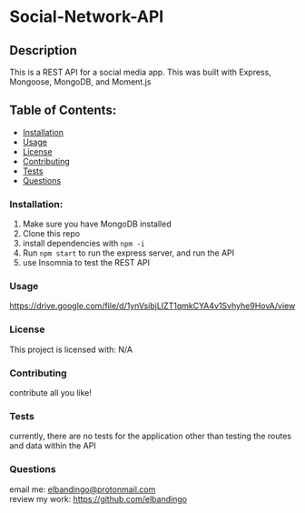 # Social-Network-API
## Description    
This is a REST API for a social media app. This was built with Express, Mongoose, MongoDB, and Moment.js
## Table of Contents:
* [Installation](#installation)
* [Usage](#usage)
* [License](#license)
* [Contributing](#contributing)
* [Tests](#tests)
* [Questions](#questions)
### Installation:
1. Make sure you have MongoDB installed 
2. Clone this repo 
3. install dependencies with `npm -i` 
4. Run `npm start` to run the express server, and run the API 
5. use Insomnia to test the REST API
### Usage
https://drive.google.com/file/d/1ynVsibjLIZT1qmkCYA4v1Svhyhe9HovA/view
### License
This project is licensed with:
N/A
### Contributing
contribute all you like!
### Tests
currently, there are no tests for the application other than testing the routes and data within the API
### Questions
email me: elbandingo@protonmail.com<br />
review my work: https://github.com/elbandingo
